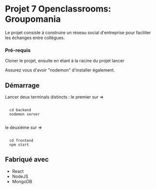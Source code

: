 # Projet 7 Openclassrooms: Groupomania

Le projet consiste à construire un réseau social d'entreprise pour faciliter les échanges entre collègues.



### Pré-requis

Cloner le projet,
ensuite en étant à la racine du projet  lancer

Assurez vous d'avoir "nodemon" d'installer également.


## Démarrage

Lancer deux terminals distincts :
  le premier sur => 
```

  cd backend
  nodemon server
  
```
  
  le deuxième sur => 
```

  cd frontend
  npm start

```

## Fabriqué avec
* React
* NodeJS
* MongoDB



